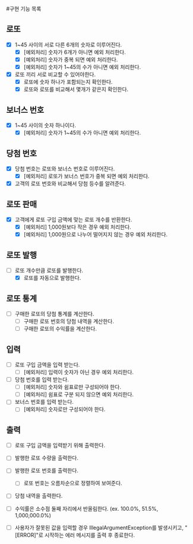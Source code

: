 #구현 기능 목록
## 로또
- [x] 1~45 사이의 서로 다른 6개의 숫자로 이루어진다.
  - [x] [예외처리] 숫자가 6개가 아니면 예외 처리한다.
  - [x] [예외처리] 숫자가 중복 되면 예외 처리한다.
  - [x] [예외처리] 숫자가 1~45의 수가 아니면 예외 처리한다.
- [x] 로또 끼리 서로 비교할 수 있어야한다.
  - [x] 로또에 숫자 하나가 포함되는지 확인한다.
  - [x] 로또와 로또를 비교해서 몇개가 같은지 확인한다.

## 보너스 번호
- [x] 1~45 사이의 숫자 하나이다.
  - [x] [예외처리] 숫자가 1~45의 수가 아니면 예외 처리한다.

## 당첨 번호
- [x] 당첨 번호는 로또와 보너스 번호로 이루어진다.
  - [x] [예외처리] 로또가 보너스 번호가 중복 되면 예외 처리한다.
- [x] 고객의 로또 번호와 비교해서 당첨 등수를 알려준다.

## 로또 판매
- [x] 고객에게 로또 구입 금액에 맞는 로또 개수를 반환한다.
  - [x] [예외처리] 1,000원보다 작은 경우 예외 처리한다.
  - [x] [예외처리] 1,000원으로 나누어 떨어지지 않는 경우 예외 처리한다.

## 로또 발행 
- [ ] 로또 개수만큼 로또를 발행한다.
  - [x] 로또를 자동으로 발행한다.

## 로또 통계
- [ ] 구매한 로또의 당첨 통계를 계산한다. 
  - [ ] 구매한 로또 번호의 당첨 내역을 계산한다.
  - [ ] 구매한 로또의 수익률을 계산한다. 

## 입력
- [ ] 로또 구입 금액을 입력 받는다. 
  - [ ] [예외처리] 입력이 숫자가 아닌 경우 예외 처리한다.
  
- [ ] 당첨 번호를 입력 받는다.
  - [ ] [예외처리] 숫자와 쉼표로만 구성되어야 한다.
  - [ ] [예외처리] 쉼표로 구분 되지 않으면 예외 처리한다.
    
- [ ] 보너스 번호를 입력 받는다.
  - [ ] [예외처리] 숫자로만 구성되어야 한다.

## 출력 
- [ ] 로또 구입 금액을 입력받기 위해 출력한다.
- [ ] 발행한 로또 수량을 출력한다.
- [ ] 발행한 로또 번호를 출력한다. 
  - [ ] 로또 번호는 오름차순으로 정렬하여 보여준다.
- [ ] 당첨 내역을 출력한다.
- [ ] 수익률은 소수점 둘째 자리에서 반올림한다. (ex. 100.0%, 51.5%, 1,000,000.0%)
- [ ] 사용자가 잘못된 값을 입력할 경우 IllegalArgumentException를 발생시키고, "[ERROR]"로 시작하는 에러 메시지를 출력 후 종료한다.

